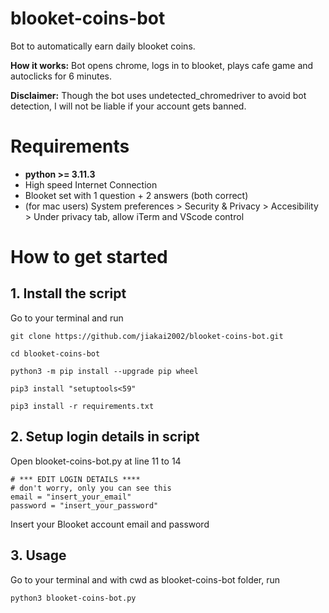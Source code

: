 # blooket-coins-bot

Bot to automatically earn daily blooket coins.<br>

**How it works:** Bot opens chrome, logs in to blooket, plays cafe game and autoclicks for 6 minutes.<br>

**Disclaimer:** Though the bot uses undetected_chromedriver to avoid bot detection, I will not be liable if your account gets banned.

# Requirements
* **python >= 3.11.3**
* High speed Internet Connection
* Blooket set with 1 question + 2 answers (both correct)
* (for mac users) System preferences > Security & Privacy > Accesibility > Under privacy tab, allow iTerm and VScode control

# How to get started
## 1. Install the script
Go to your terminal and run<br>

```
git clone https://github.com/jiakai2002/blooket-coins-bot.git
```

```
cd blooket-coins-bot
```

```
python3 -m pip install --upgrade pip wheel
```

```
pip3 install "setuptools<59"
```

```
pip3 install -r requirements.txt
```

## 2. Setup login details in script
Open blooket-coins-bot.py at line 11 to 14

```
# *** EDIT LOGIN DETAILS ****
# don't worry, only you can see this
email = "insert_your_email"
password = "insert_your_password"
```

Insert your Blooket account email and password
## 3. Usage
Go to your terminal and with cwd as blooket-coins-bot folder, run

```
python3 blooket-coins-bot.py
```

